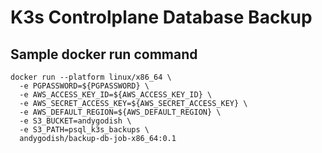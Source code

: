 # K3s Controlplane Database Backup

## Sample docker run command

```
docker run --platform linux/x86_64 \
  -e PGPASSWORD=${PGPASSWORD} \
  -e AWS_ACCESS_KEY_ID=${AWS_ACCESS_KEY_ID} \
  -e AWS_SECRET_ACCESS_KEY=${AWS_SECRET_ACCESS_KEY} \
  -e AWS_DEFAULT_REGION=${AWS_DEFAULT_REGION} \
  -e S3_BUCKET=andygodish \
  -e S3_PATH=psql_k3s_backups \
  andygodish/backup-db-job-x86_64:0.1
```